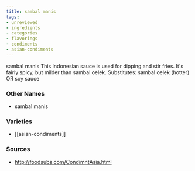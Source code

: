 ```yaml
---
title: sambal manis
tags:
- unreviewed
- ingredients
- categories
- flavorings
- condiments
- asian-condiments
---
```

sambal manis This Indonesian sauce is used for dipping and stir fries. It's fairly spicy, but milder than sambal oelek. Substitutes: sambal oelek (hotter) OR soy sauce

### Other Names

* sambal manis

### Varieties

* [[asian-condiments]]

### Sources
* http://foodsubs.com/CondimntAsia.html
